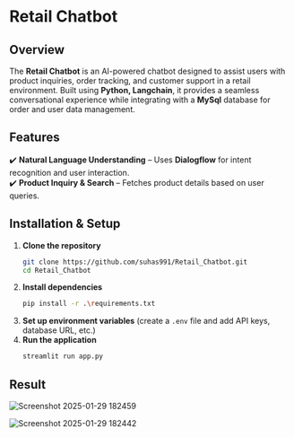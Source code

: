 # **Retail Chatbot**  

## **Overview**  
The **Retail Chatbot** is an AI-powered chatbot designed to assist users with product inquiries, order tracking, and customer support in a retail environment. Built using **Python, Langchain**, it provides a seamless conversational experience while integrating with a **MySql** database for order and user data management.  

## **Features**  
✔️ **Natural Language Understanding** – Uses **Dialogflow** for intent recognition and user interaction.  
✔️ **Product Inquiry & Search** – Fetches product details based on user queries.  

## **Installation & Setup**  

1. **Clone the repository**  
   ```sh
   git clone https://github.com/suhas991/Retail_Chatbot.git  
   cd Retail_Chatbot
   ```  
2. **Install dependencies**  
   ```sh
   pip install -r .\requirements.txt
   ```  
3. **Set up environment variables** (create a `.env` file and add API keys, database URL, etc.)  
4. **Run the application**  
   ```sh
   streamlit run app.py
   ```
   
## **Result** 

![Screenshot 2025-01-29 182459](https://github.com/user-attachments/assets/e88da02f-06be-40ec-bb0d-257686dd5ec3)

![Screenshot 2025-01-29 182442](https://github.com/user-attachments/assets/b14d8296-8d8b-4909-9233-9cf7233554ff)
